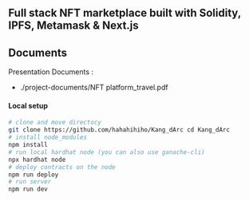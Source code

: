 ## Full stack NFT marketplace built with Solidity, IPFS, Metamask & Next.js

## Documents
Presentation Documents :
 - ./project-documents/NFT platform_travel.pdf

#### Local setup

```sh
# clone and move directocy
git clone https://github.com/hahahihiho/Kang_dArc cd Kang_dArc
# install node_modules
npm install
# run local hardhat node (you can also use ganache-cli)
npx hardhat node
# deploy contracts on the node
npm run deploy
# run server
npm run dev
```
